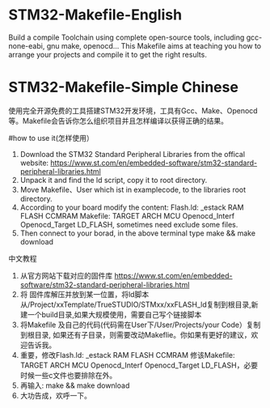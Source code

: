 # STM32-Makefile-English
Build a compile Toolchain using complete open-source tools, including gcc-none-eabi, gnu make, openocd...
This Makefile aims at teaching you how to arrange your projects and compile it to get the right results.

# STM32-Makefile-Simple Chinese
使用完全开源免费的工具搭建STM32开发环境，工具有Gcc、Make、Openocd等。Makefile会告诉你怎么组织项目并且怎样编译以获得正确的结果。

#how to use it(怎样使用）

1. Download the STM32 Standard Peripheral Libraries from the offical website:
  https://www.st.com/en/embedded-software/stm32-standard-peripheral-libraries.html
2. Unpack it and find the ld script, copy it to root directory.
3. Move Makefile、User which ist in examplecode, to the libraries root directory.
4. According to your board modify the content:
   Flash.ld: _estack RAM FLASH CCMRAM
   Makefile: TARGET ARCH MCU Openocd_Interf Openocd_Target LD_FLASH, sometimes need exclude some files.
5. Then connect to your borad, in the above terminal type make && make download

中文教程

1. 从官方网站下载对应的固件库
 https://www.st.com/en/embedded-software/stm32-standard-peripheral-libraries.html
2. 将 固件库解压并放到某一位置，将ld脚本从/Project/xxTemplate/TrueSTUDIO/STMxx/xxFLASH_ld复制到根目录,新建一个build目录,如果大规模使用，需要自己写个链接脚本
3. 将Makefile 及自己的代码(代码需在User下/User/Projects/your Code）复制到根目录, 如果还有子目录，则需要改动Makeflie。你如果有更好的建议，欢迎告诉我。
4. 重要，修改Flash.ld: _estack RAM FLASH CCMRAM
        修该Makefile: TARGET ARCH MCU Openocd_Interf Openocd_Target LD_FLASH，必要时候一些c文件也要排除在外。
5. 再输入: make && make download
6. 大功告成，欢呼一下。
